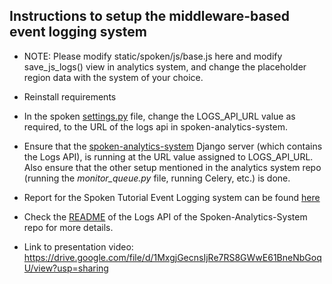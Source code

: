 ## Instructions to setup the middleware-based event logging system

- NOTE: Please modify static/spoken/js/base.js here and modify save_js_logs() view in analytics system, and change the placeholder region data with the system of your choice.

- Reinstall requirements

- In the spoken [settings.py](../spoken/settings.py) file, change the LOGS_API_URL value as required, to the URL of the logs api in spoken-analytics-system.  

- Ensure that the [spoken-analytics-system](https://github.com/Spoken-tutorial/Spoken-Analytics-System/) Django server (which contains the Logs API), is running at the URL value assigned to LOGS_API_URL. Also ensure that the other setup mentioned in the analytics system repo (running the *monitor_queue.py* file, running Celery, etc.) is done. 
  
- Report for the Spoken Tutorial Event Logging system can be found [here](https://docs.google.com/document/d/1YXwQmeMuMrX0YKncGss35xBPszmqwgO2zt37Oj0-0Vk/)
- Check the [README](/home/krithik/Desktop/Git/spoken-website/logs/README.md) of the Logs API of the Spoken-Analytics-System repo for more details.
- Link to presentation video: https://drive.google.com/file/d/1MxgjGecnsIjRe7RS8GWwE61BneNbGoqU/view?usp=sharing
